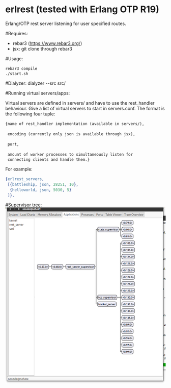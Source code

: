 erlrest (tested with Erlang OTP R19)
=======

Erlang/OTP rest server listening for user specified routes.

#Requires:
* rebar3 (https://www.rebar3.org/)
* jsx: git clone through rebar3

#Usage:

```
rebar3 compile
./start.sh
```

#Dialyzer:
dialyzer --src src/

#Running virtual servers/apps:

Virtual servers are defined in servers/ and have to use the
rest_handler behaviour. Give a list of virtual servers to
start in servers.conf. The format is the following four tuple:

```
{name of rest_handler implementation (available in servers/),

 encoding (currently only json is available through jsx),

 port,

 amount of worker processes to simultaneously listen for
 connecting clients and handle them.}
```

For example:
```erlang
{erlrest_servers,
 [{battleship, json, 28251, 10},
  {helloworld, json, 5030, 5}
 ]}.
```

#Supervisor tree:
![alt tag](doc/sup_tree.png)
